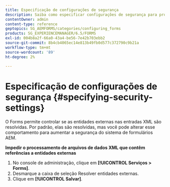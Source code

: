 ```yaml
---
title: Especificação de configurações de segurança
description: Saiba como especificar configurações de segurança para proteger arquivos de dados XML. O recurso de configuração de segurança controla as entidades externas nas entradas XML.
contentOwner: admin
content-type: reference
geptopics: SG_AEMFORMS/categories/configuring_forms
products: SG_EXPERIENCEMANAGER/6.5/FORMS
exl-id: 004b8a2f-66a0-43a4-be56-7e42b703ebb2
source-git-commit: 8b4cb4065ec14e813b49fb0d577c372790c9b21a
workflow-type: tm+mt
source-wordcount: '89'
ht-degree: 2%

---
```


# Especificação de configurações de segurança {#specifying-security-settings}

O Forms permite controlar se as entidades externas nas entradas XML são resolvidas. Por padrão, elas são resolvidas, mas você pode alterar esse comportamento para aumentar a segurança do sistema de formulários AEM.

**Impedir o processamento de arquivos de dados XML que contêm referências a entidades externas**

1. No console de administração, clique em **[!UICONTROL Serviços > Forms]**.
1. Desmarque a caixa de seleção Resolver entidades externas.
1. Clique em **[!UICONTROL Salvar]**.
